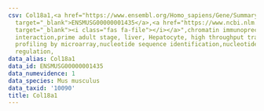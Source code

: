 ```yaml
---
csv: Col18a1,<a href="https://www.ensembl.org/Homo_sapiens/Gene/Summary?db=core;g=ENSMUSG00000001435"
  target="_blank">ENSMUSG00000001435</a>,<a href="https://www.ncbi.nlm.nih.gov/pubmed/23834426"
  target="_blank"><i class="fas fa-file"></i></a>",chromatin immunoprecipitation assay,direct
  interaction,prime adult stage, liver, Hepatocyte, high throughput transcription
  profiling by microarray,nucleotide sequence identification,nucleotide sequence identification,transcriptional
  regulation,
data_alias: Col18a1
data_id: ENSMUSG00000001435
data_numevidence: 1
data_species: Mus musculus
data_taxid: '10090'
title: Col18a1
---
```

